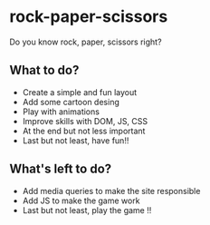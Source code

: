 # rock-paper-scissors
Do you know rock, paper, scissors right?

## What to do?
- Create a simple and fun layout
- Add some cartoon desing
- Play with animations
- Improve skills with DOM, JS, CSS
- At the end but not less important
- Last but not least, have fun!!


## What's left to do?
- Add media queries to make the site responsible
- Add JS to make the game work
- Last but not least, play the game !!